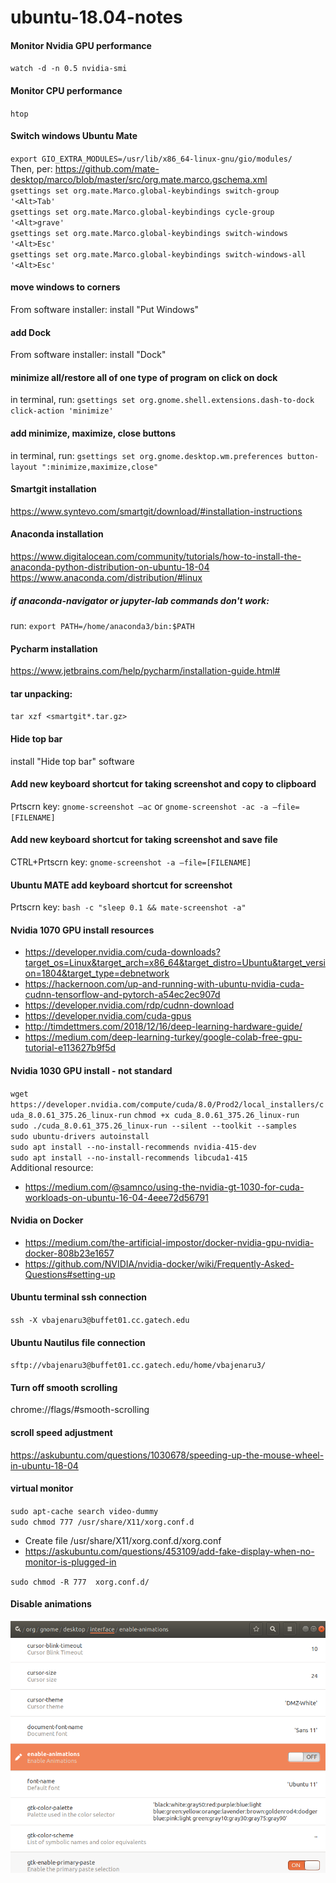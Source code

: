 # ubuntu-18.04-notes

#### Monitor Nvidia GPU performance
`watch -d -n 0.5 nvidia-smi`

#### Monitor CPU performance
`htop`

#### Switch windows Ubuntu Mate
`export GIO_EXTRA_MODULES=/usr/lib/x86_64-linux-gnu/gio/modules/` <br>
Then, per: https://github.com/mate-desktop/marco/blob/master/src/org.mate.marco.gschema.xml <br>
`gsettings set org.mate.Marco.global-keybindings switch-group '<Alt>Tab'`<br>
`gsettings set org.mate.Marco.global-keybindings cycle-group '<Alt>grave'`<br>
`gsettings set org.mate.Marco.global-keybindings switch-windows '<Alt>Esc'`<br>
`gsettings set org.mate.Marco.global-keybindings switch-windows-all '<Alt>Esc'`<br>

#### move windows to corners
From software installer: install "Put Windows"

#### add Dock
From software installer: install "Dock"

#### minimize all/restore all of one type of program on click on dock
in terminal, run: `gsettings set org.gnome.shell.extensions.dash-to-dock click-action 'minimize'`

#### add minimize, maximize, close buttons
in terminal, run: `gsettings set org.gnome.desktop.wm.preferences button-layout ":minimize,maximize,close"`

#### Smartgit installation
https://www.syntevo.com/smartgit/download/#installation-instructions

#### Anaconda installation
https://www.digitalocean.com/community/tutorials/how-to-install-the-anaconda-python-distribution-on-ubuntu-18-04
https://www.anaconda.com/distribution/#linux

##### if anaconda-navigator or jupyter-lab commands don't work:
run: `export PATH=/home/anaconda3/bin:$PATH`

#### Pycharm installation
https://www.jetbrains.com/help/pycharm/installation-guide.html#

#### tar unpacking:
`tar xzf <smartgit*.tar.gz>`

#### Hide top bar
install "Hide top bar" software

#### Add new keyboard shortcut for taking screenshot and copy to clipboard
Prtscrn key: `gnome-screenshot –ac` or `gnome-screenshot -ac -a –file=[FILENAME]`

#### Add new keyboard shortcut for taking screenshot and save file
CTRL+Prtscrn key: `gnome-screenshot -a –file=[FILENAME]`

#### Ubuntu MATE add keyboard shortcut for screenshot
Prtscrn key: `bash -c "sleep 0.1 && mate-screenshot -a"`

#### Nvidia 1070 GPU install resources
- https://developer.nvidia.com/cuda-downloads?target_os=Linux&target_arch=x86_64&target_distro=Ubuntu&target_version=1804&target_type=debnetwork 
- https://hackernoon.com/up-and-running-with-ubuntu-nvidia-cuda-cudnn-tensorflow-and-pytorch-a54ec2ec907d 
- https://developer.nvidia.com/rdp/cudnn-download 
- https://developer.nvidia.com/cuda-gpus
- http://timdettmers.com/2018/12/16/deep-learning-hardware-guide/  
- https://medium.com/deep-learning-turkey/google-colab-free-gpu-tutorial-e113627b9f5d  
 
#### Nvidia 1030 GPU install - not standard
`wget https://developer.nvidia.com/compute/cuda/8.0/Prod2/local_installers/cuda_8.0.61_375.26_linux-run`
`chmod +x cuda_8.0.61_375.26_linux-run`<br>
`sudo ./cuda_8.0.61_375.26_linux-run --silent --toolkit --samples`<br>
`sudo ubuntu-drivers autoinstall`<br>
`sudo apt install --no-install-recommends nvidia-415-dev`<br>
`sudo apt install --no-install-recommends libcuda1-415`<br>
Additional resource:
- https://medium.com/@samnco/using-the-nvidia-gt-1030-for-cuda-workloads-on-ubuntu-16-04-4eee72d56791 

#### Nvidia on Docker
- https://medium.com/the-artificial-impostor/docker-nvidia-gpu-nvidia-docker-808b23e1657
- https://github.com/NVIDIA/nvidia-docker/wiki/Frequently-Asked-Questions#setting-up

#### Ubuntu terminal ssh connection
`ssh -X vbajenaru3@buffet01.cc.gatech.edu`

#### Ubuntu Nautilus file connection
`sftp://vbajenaru3@buffet01.cc.gatech.edu/home/vbajenaru3/`

#### Turn off smooth scrolling
chrome://flags/#smooth-scrolling

#### scroll speed adjustment
https://askubuntu.com/questions/1030678/speeding-up-the-mouse-wheel-in-ubuntu-18-04 

#### virtual monitor
`sudo apt-cache search video-dummy`<br>
`sudo chmod 777 /usr/share/X11/xorg.conf.d`<br>
- Create file /usr/share/X11/xorg.conf.d/xorg.conf
- https://askubuntu.com/questions/453109/add-fake-display-when-no-monitor-is-plugged-in

`sudo chmod -R 777  xorg.conf.d/`

#### Disable animations
![image](https://raw.githubusercontent.com/vicb1/miscellaneous-notes/master/ubuntu-18.04-notes/disable-animations.png)
